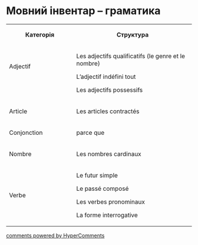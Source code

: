 <div id="hypercomments_widget" class="js-hypercomments-widget invisible"></div>

# Мовний інвентар – граматика

<table>
<tbody>
<tr>
<td style="text-align: center;" width="217">
<p><strong>Категорія</strong></p>
</td>
<td style="text-align: center;" width="444">
<p><strong>Структура</strong></p>
</td>
</tr>
<tr>
<td width="217">
<p>Adjectif</p>
<p>&nbsp;</p>
</td>
<td width="444">
<p>Les adjectifs qualificatifs (le genre et le nombre)</p>
<p>L&rsquo;adjectif ind&eacute;fini tout</p>
<p>Les adjectifs possessifs</p>
</td>
</tr>
<tr>
<td width="217">
<p>Article</p>
</td>
<td width="444">
<p>Les artiсles contract&eacute;s</p>
</td>
</tr>
<tr>
<td width="217">
<p>Conjonction</p>
</td>
<td width="444">
<p>parce que</p>
</td>
</tr>
<tr>
<td width="217">
<p>Nombre</p>
</td>
<td width="444">
<p>Les nombres cardinaux</p>
</td>
</tr>
<tr>
<td width="217">
<p>Verbe</p>
</td>
<td width="444">
<p>Le futur simple</p>
<p>Le pass&eacute; compos&eacute;</p>
<p>Les verbes pronominaux</p>
<p>La forme interrogative</p>
</td>
</tr>
</tbody>
</table>

<div class="js-hypercomments-container">
    <a href="http://hypercomments.com" class="hc-link" title="comments widget">comments powered by HyperComments</a>
</div>